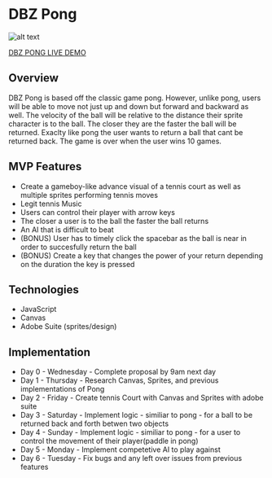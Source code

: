 # DBZ Pong
![alt text](https://github.com/anthonykumasaka/tennis-pong/blob/master/images/dbzpong2.png)

[DBZ PONG LIVE DEMO](https://anthonykumasaka.github.io/tennis-pong/)
## Overview
DBZ Pong is based off the classic game pong. However, unlike pong, users will be able to move not just up and down but forward and backward as well. The velocity of the ball will be relative to the distance their sprite character is to the ball. The closer they are the faster the ball will be returned. Exaclty like pong the user wants to return a ball that cant be returned back. The game is over when the user wins 10 games. 

## MVP Features 
* Create a gameboy-like advance visual of a tennis court as well as multiple sprites performing tennis moves 
* Legit tennis Music 
* Users can control their player with arrow keys
* The closer a user is to the ball the faster the ball returns
* An AI that is difficult to beat
* (BONUS) User has to timely click the spacebar as the ball is near in order to succesfully return the ball
* (BONUS) Create a key that changes the power of your return depending on the duration the key is pressed

## Technologies 
* JavaScript
* Canvas 
* Adobe Suite (sprites/design) 

## Implementation
* Day 0 - Wednesday - Complete proposal by 9am next day 
* Day 1 - Thursday - Research Canvas, Sprites, and previous implementations of Pong
* Day 2 - Friday - Create tennis Court with Canvas and Sprites with adobe suite 
* Day 3 - Saturday - Implement logic - similiar to pong - for a ball to be returned back and forth betwen two objects
* Day 4 - Sunday - Implement logic - similiar to pong - for a user to control the movement of their player(paddle in pong)
* Day 5 - Monday - Implement competetive AI to play against
* Day 6 - Tuesday - Fix bugs and any left over issues from previous features 
